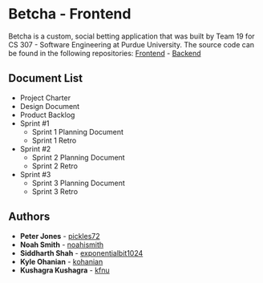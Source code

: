 # Betcha - Frontend

Betcha is a custom, social betting application that was built by Team 19 for CS 307 - Software Engineering at Purdue University. The source code can be found in the following repositories: [Frontend](https://github.com/ThreeOhSeven/Frontend) - [Backend](https://github.com/ThreeOhSeven/Backend)

## Document List
* Project Charter
* Design Document
* Product Backlog
* Sprint #1
  * Sprint 1 Planning Document
  * Sprint 1 Retro
* Sprint #2
  * Sprint 2 Planning Document
  * Sprint 2 Retro
* Sprint #3
  * Sprint 3 Planning Document
  * Sprint 3 Retro


## Authors

* **Peter Jones** - [pickles72](https://github.com/pickles72)
* **Noah Smith** - [noahismith](https://github.com/noahismith)
* **Siddharth Shah** - [exponentialbit1024](https://github.com/exponentialbit1024)
* **Kyle Ohanian** - [kohanian](https://github.com/kohanian)
* **Kushagra Kushagra** - [kfnu](https://github.com/kfnu)
